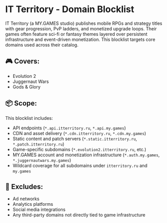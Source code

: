 # IT Territory - Domain Blocklist

IT Territory (a MY.GAMES studio) publishes mobile RPGs and strategy titles with gear progression, PvP ladders, and monetized upgrade loops. Their games often feature sci-fi or fantasy themes layered over persistent infrastructure and event-driven monetization. This blocklist targets core domains used across their catalog.

## 🎮 Covers:
- Evolution 2
- Juggernaut Wars
- Gods & Glory

## 📦 Scope:
This blocklist includes:
- API endpoints (`*.api.itterritory.ru`, `*.api.my.games`)
- CDN and asset delivery (`*.cdn.itterritory.ru`, `*.cdn.my.games`)
- Static content and patch servers (`*.static.itterritory.ru`, `*.patch.itterritory.ru`)
- Game-specific subdomains (`*.evolution2.itterritory.ru`, etc.)
- MY.GAMES account and monetization infrastructure (`*.auth.my.games`, `*.juggernautwars.my.games`)
- Wildcard coverage for all subdomains under `itterritory.ru` and `my.games`

## 🚫 Excludes:
- Ad networks
- Analytics platforms
- Social media integrations
- Any third-party domains not directly tied to game infrastructure
